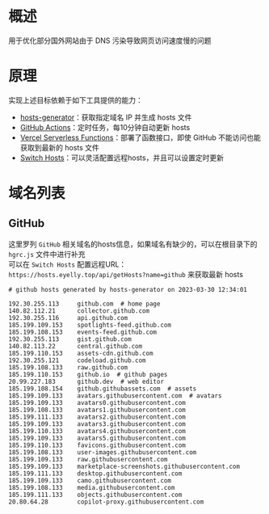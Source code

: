 
# 概述
用于优化部分国外网站由于 DNS 污染导致网页访问速度慢的问题
# 原理
实现上述目标依赖于如下工具提供的能力：
* [hosts-generator](https://github.com/eyelly-wu/hosts-generator)：获取指定域名 IP 并生成 hosts 文件
* [GitHub Actions](https://github.com/features/actions)：定时任务，每10分钟自动更新 hosts
* [Vercel Serverless Functions](https://vercel.com/docs/concepts/functions/serverless-functions)：部署了函数接口，即使 GitHub 不能访问也能获取到最新的 hosts 文件
* [Switch Hosts](https://swh.app/zh)：可以灵活配置远程hosts，并且可以设置定时更新

# 域名列表

## GitHub
这里罗列 `GitHub` 相关域名的hosts信息，如果域名有缺少的，可以在根目录下的 `hgrc.js` 文件中进行补充<br />可以在 `Switch Hosts` 配置远程URL：`https://hosts.eyelly.top/api/getHosts?name=github` 来获取最新 hosts
```text
# github hosts generated by hosts-generator on 2023-03-30 12:34:01

192.30.255.113     github.com  # home page
140.82.112.21      collector.github.com  
192.30.255.116     api.github.com  
185.199.109.153    spotlights-feed.github.com  
185.199.108.153    events-feed.github.com  
192.30.255.113     gist.github.com  
140.82.113.22      central.github.com  
185.199.110.153    assets-cdn.github.com  
192.30.255.121     codeload.github.com  
185.199.108.133    raw.github.com  
185.199.110.153    github.io  # github pages
20.99.227.183      github.dev  # web editor
185.199.108.154    github.githubassets.com  # assets
185.199.109.133    avatars.githubusercontent.com  # avatars
185.199.109.133    avatars0.githubusercontent.com  
185.199.108.133    avatars1.githubusercontent.com  
185.199.111.133    avatars2.githubusercontent.com  
185.199.109.133    avatars3.githubusercontent.com  
185.199.110.133    avatars4.githubusercontent.com  
185.199.109.133    avatars5.githubusercontent.com  
185.199.110.133    favicons.githubusercontent.com  
185.199.108.133    user-images.githubusercontent.com  
185.199.109.133    raw.githubusercontent.com  
185.199.109.133    marketplace-screenshots.githubusercontent.com  
185.199.111.133    desktop.githubusercontent.com  
185.199.109.133    camo.githubusercontent.com  
185.199.108.133    media.githubusercontent.com  
185.199.111.133    objects.githubusercontent.com  
20.80.64.28        copilot-proxy.githubusercontent.com  
```
